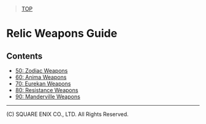 > [TOP](../README.md)

# Relic Weapons Guide

## Contents

- [50: Zodiac Weapons](./50-ZodiacWeapons.md)
- [60: Anima Weapons](./60-AnimaWeapons.md)
- [70: Eurekan Weapons](./70-EurekanWeapons.md)
- [80: Resistance Weapons](./80-ResistanceWeapons.md)
- [90: Manderville Weapons](./90-MandervilleWeapons.md)

---
(C) SQUARE ENIX CO., LTD. All Rights Reserved.